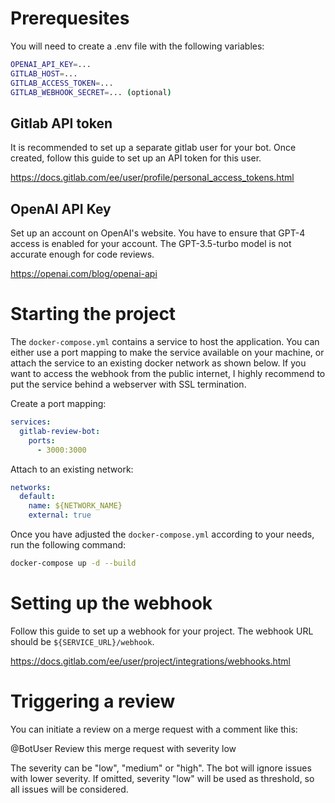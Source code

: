 # Prerequesites

You will need to create a .env file with the following variables:

```bash
OPENAI_API_KEY=...
GITLAB_HOST=...
GITLAB_ACCESS_TOKEN=...
GITLAB_WEBHOOK_SECRET=... (optional)
```

## Gitlab API token

It is recommended to set up a separate gitlab user for your bot. Once created, follow this guide to set up an API token for this user.

https://docs.gitlab.com/ee/user/profile/personal_access_tokens.html

## OpenAI API Key

Set up an account on OpenAI's website. You have to ensure that GPT-4 access is enabled for your account. The GPT-3.5-turbo model is not accurate enough for code reviews.

https://openai.com/blog/openai-api

# Starting the project

The `docker-compose.yml` contains a service to host the application. You can either use a port mapping to make the service available on your machine, or attach the service to an existing docker network as shown below. If you want to access the webhook from the public internet, I highly recommend to put the service behind a webserver with SSL termination.

Create a port mapping:

```yml
services:
  gitlab-review-bot:
    ports:
      - 3000:3000
```

Attach to an existing network:

```yml
networks:
  default:
    name: ${NETWORK_NAME}
    external: true
```

Once you have adjusted the `docker-compose.yml` according to your needs, run the following command:

```bash
docker-compose up -d --build
```

# Setting up the webhook

Follow this guide to set up a webhook for your project. The webhook URL should be `${SERVICE_URL}/webhook`.

https://docs.gitlab.com/ee/user/project/integrations/webhooks.html

# Triggering a review

You can initiate a review on a merge request with a comment like this:

@BotUser Review this merge request with severity low

The severity can be "low", "medium" or "high". The bot will ignore issues with lower severity. If omitted, severity "low" will be used as threshold, so all issues will be considered.
